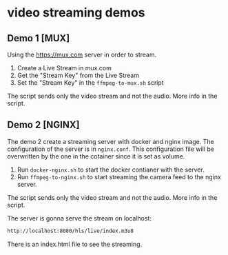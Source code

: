 # video streaming demos

## Demo 1 [MUX]

Using the https://mux.com server in order to stream.

1. Create a Live Stream in mux.com
2. Get the "Stream Key" from the Live Stream
3. Set the "Stream Key" in the `ffmpeg-to-mux.sh` script

The script sends only the video stream and not the audio. More info in the
script.

## Demo 2 [NGINX]

The demo 2 create a streaming server with docker and nginx image. The
configuration of the server is in `nginx.conf`. This configuration file
will be overwritten by the one in the cotainer since it is set as volume.

1. Run `docker-nginx.sh` to start the docker contianer with the server.
2. Run `ffmpeg-to-nginx.sh` to start streaming the camera feed to the nginx
server.

The script sends only the video stream and not the audio. More info in the
script.

The server is gonna serve the stream on localhost:

```bash
http://localhost:8080/hls/live/index.m3u8
```

There is an index.html file to see the streaming.
